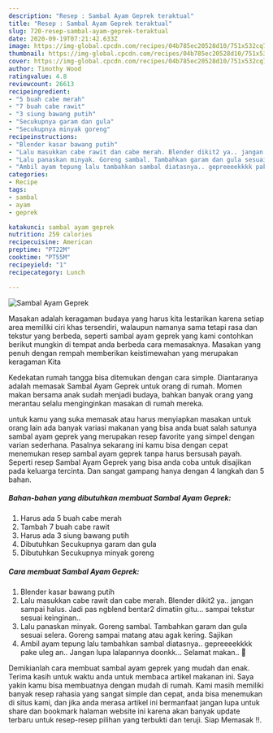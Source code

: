 ```yaml
---
description: "Resep : Sambal Ayam Geprek teraktual"
title: "Resep : Sambal Ayam Geprek teraktual"
slug: 720-resep-sambal-ayam-geprek-teraktual
date: 2020-09-19T07:21:42.633Z
image: https://img-global.cpcdn.com/recipes/04b785ec20528d10/751x532cq70/sambal-ayam-geprek-foto-resep-utama.jpg
thumbnail: https://img-global.cpcdn.com/recipes/04b785ec20528d10/751x532cq70/sambal-ayam-geprek-foto-resep-utama.jpg
cover: https://img-global.cpcdn.com/recipes/04b785ec20528d10/751x532cq70/sambal-ayam-geprek-foto-resep-utama.jpg
author: Timothy Wood
ratingvalue: 4.8
reviewcount: 26613
recipeingredient:
- "5 buah cabe merah"
- "7 buah cabe rawit"
- "3 siung bawang putih"
- "Secukupnya garam dan gula"
- "Secukupnya minyak goreng"
recipeinstructions:
- "Blender kasar bawang putih"
- "Lalu masukkan cabe rawit dan cabe merah. Blender dikit2 ya.. jangan sampai halus. Jadi pas ngblend bentar2 dimatiin gitu... sampai tekstur sesuai keinginan.."
- "Lalu panaskan minyak. Goreng sambal. Tambahkan garam dan gula sesuai selera. Goreng sampai matang atau agak kering. Sajikan"
- "Ambil ayam tepung lalu tambahkan sambal diatasnya.. gepreeeekkkk pake uleg an.. Jangan lupa lalapannya doonkk... Selamat makan.. 🤤"
categories:
- Recipe
tags:
- sambal
- ayam
- geprek

katakunci: sambal ayam geprek 
nutrition: 259 calories
recipecuisine: American
preptime: "PT22M"
cooktime: "PT55M"
recipeyield: "1"
recipecategory: Lunch

---
```



![Sambal Ayam Geprek](https://img-global.cpcdn.com/recipes/04b785ec20528d10/751x532cq70/sambal-ayam-geprek-foto-resep-utama.jpg)

Masakan adalah keragaman budaya yang harus kita lestarikan karena setiap area memiliki ciri khas tersendiri, walaupun namanya sama tetapi rasa dan tekstur yang berbeda, seperti sambal ayam geprek yang kami contohkan berikut mungkin di tempat anda berbeda cara memasaknya. Masakan yang penuh dengan rempah memberikan keistimewahan yang merupakan keragaman Kita



Kedekatan rumah tangga bisa ditemukan dengan cara simple. Diantaranya adalah memasak Sambal Ayam Geprek untuk orang di rumah. Momen makan bersama anak sudah menjadi budaya, bahkan banyak orang yang merantau selalu menginginkan masakan di rumah mereka.

untuk kamu yang suka memasak atau harus menyiapkan masakan untuk orang lain ada banyak variasi makanan yang bisa anda buat salah satunya sambal ayam geprek yang merupakan resep favorite yang simpel dengan varian sederhana. Pasalnya sekarang ini kamu bisa dengan cepat menemukan resep sambal ayam geprek tanpa harus bersusah payah.
Seperti resep Sambal Ayam Geprek yang bisa anda coba untuk disajikan pada keluarga tercinta. Dan sangat gampang hanya dengan 4 langkah dan 5 bahan.


<!--inarticleads1-->

##### Bahan-bahan yang dibutuhkan membuat Sambal Ayam Geprek:

1. Harus ada 5 buah cabe merah
1. Tambah 7 buah cabe rawit
1. Harus ada 3 siung bawang putih
1. Dibutuhkan Secukupnya garam dan gula
1. Dibutuhkan Secukupnya minyak goreng




<!--inarticleads2-->

##### Cara membuat  Sambal Ayam Geprek:

1. Blender kasar bawang putih
1. Lalu masukkan cabe rawit dan cabe merah. Blender dikit2 ya.. jangan sampai halus. Jadi pas ngblend bentar2 dimatiin gitu... sampai tekstur sesuai keinginan..
1. Lalu panaskan minyak. Goreng sambal. Tambahkan garam dan gula sesuai selera. Goreng sampai matang atau agak kering. Sajikan
1. Ambil ayam tepung lalu tambahkan sambal diatasnya.. gepreeeekkkk pake uleg an.. Jangan lupa lalapannya doonkk... Selamat makan.. 🤤




Demikianlah cara membuat sambal ayam geprek yang mudah dan enak. Terima kasih untuk waktu anda untuk membaca artikel makanan ini. Saya yakin kamu bisa membuatnya dengan mudah di rumah. Kami masih memiliki banyak resep rahasia yang sangat simple dan cepat, anda bisa menemukan di situs kami, dan jika anda merasa artikel ini bermanfaat jangan lupa untuk share dan bookmark halaman website ini karena akan banyak update terbaru untuk resep-resep pilihan yang terbukti dan teruji. Siap Memasak !!. 
